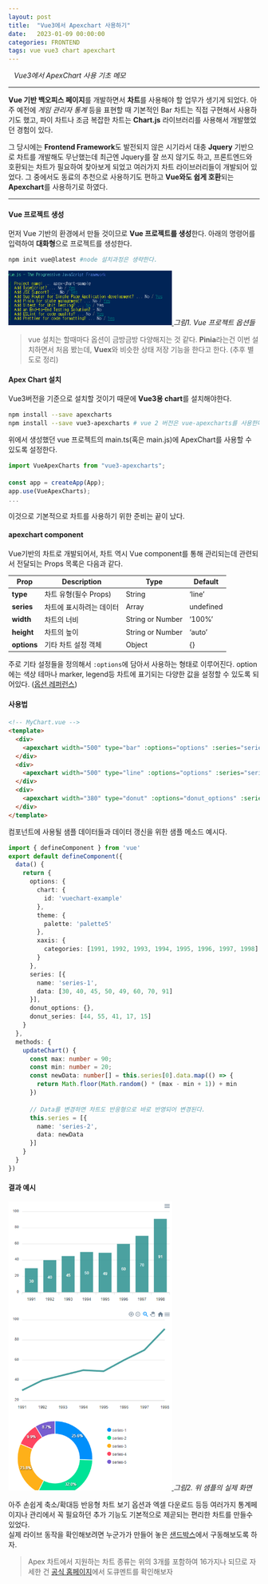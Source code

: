 ```yaml
---
layout: post
title:  "Vue3에서 Apexchart 사용하기"
date:   2023-01-09 00:00:00
categories: FRONTEND
tags: vue vue3 chart apexchart
---
```


<i class="fa-regular fa-circle-check" style="margin-right:0.7rem"></i>*Vue3에서 ApexChart 사용 기초 메모*

---

**Vue 기반 백오피스 페이지**를 개발하면서 <span class="text-info">**차트**</span>를 사용해야 할 업무가 생기게 되었다. 아주 예전에 *게임 관리자 통계* 등을 표현할 때 기본적인 Bar 차트는 직접 구현해서 사용하기도 했고, 파이 차트나 조금 복잡한 차트는 **Chart.js** 라이브러리를 사용해서 개발했었던 경험이 있다.   
   
그 당시에는 **Frontend Framework**도 발전되지 않은 시기라서 대충 **Jquery** 기반으로 차트를 개발해도 무난했는데 최근엔 Jquery를 잘 쓰지 않기도 하고, 프론트엔드와 호환되는 차트가 필요하여 찾아보게 되었고 여러가지 차트 라이브러리들이 개발되어 있었다. 그 중에서도 동료의 추천으로 사용하기도 편하고 <span class="text-success">**Vue와도 쉽게 호환**</span>되는 <span class="text-danger">**Apexchart**</span>를 사용하기로 하였다.

---

#### Vue 프로젝트 생성

먼저 Vue 기반의 환경에서 만들 것이므로 **Vue 프로젝트를 생성**한다. 아래의 명령어를 입력하여 **대화형**으로 프로젝트를 생성한다.

```bash
npm init vue@latest #node 설치과정은 생략한다.
```

<a href="/assets/images/26_1.png" data-lightbox="falcon9-large" data-title="Vue 프로젝트 옵션들">
  <img src="/assets/images/26_1.png" style="max-width:65%" title="Vue 프로젝트 옵션들">
</a>
<em>그림1. Vue 프로젝트 옵션들</em>

> vue 설치는 할때마다 옵션이 금방금방 다양해지는 것 같다. **Pinia**라는건 이번 설치하면서 처음 봤는데, **Vuex**와 비슷한 상태 저장 기능을 한다고 한다. (추후 별도로 정리)

#### Apex Chart 설치

Vue3버전을 기준으로 설치할 것이기 때문에 **Vue3용 chart**를 설치해야한다.

```bash
npm install --save apexcharts
npm install --save vue3-apexcharts # vue 2 버전은 vue-apexcharts를 사용한다.
```

위에서 생성했던 vue 프로젝트의 main.ts(혹은 main.js)에 ApexChart를 사용할 수 있도록 설정한다.

```javascript
import VueApexCharts from "vue3-apexcharts";

const app = createApp(App);
app.use(VueApexCharts);
...

```

이것으로 기본적으로 차트를 사용하기 위한 준비는 끝이 났다.

#### apexchart component

Vue기반의 차트로 개발되어서, 차트 역시 Vue component를 통해 관리되는데 관련되서 전달되는 Props 목록은 다음과 같다.

|Prop|Description|Type|Default|
|---|----|----|----|
|**type**|차트 유형(필수 Props)|String|‘line’|
|**series**|차트에 표시하려는 데이터|Array|undefined|
|**width**|차트의 너비|String or Number|‘100%’|
|**height**|차트의 높이|String or Number|‘auto’|
|**options**|기타 차트 설정 객체|Object|{}|

주로 기타 설정들을 정의해서 `:options`에 담아서 사용하는 형태로 이루어진다. option에는 색상 테마나 marker, legend등 차트에 표기되는 다양한 값을 설정할 수 있도록 되어있다. ([옵션 레퍼런스][options])

#### 사용법


```html
<!-- MyChart.vue -->
<template>
  <div>
    <apexchart width="500" type="bar" :options="options" :series="series"></apexchart> <!-- bar chart -->
  </div>
  <div>
    <apexchart width="500" type="line" :options="options" :series="series"></apexchart> <!-- line chart -->
  </div>
  <div>
    <apexchart width="380" type="donut" :options="donut_options" :series="donut_series"></apexchart> <!-- donut chart -->
  </div>
</template>
```

컴포넌트에 사용될 샘플 데이터들과 데이터 갱신을 위한 샘플 메소드 예시다.

```typescript
import { defineComponent } from 'vue'
export default defineComponent({
  data() {
    return {
      options: {
        chart: {
          id: 'vuechart-example'
        },
        theme: {
          palette: 'palette5'
        },
        xaxis: {
          categories: [1991, 1992, 1993, 1994, 1995, 1996, 1997, 1998]
        }
      },
      series: [{
        name: 'series-1',
        data: [30, 40, 45, 50, 49, 60, 70, 91]
      }],
      donut_options: {},
      donut_series: [44, 55, 41, 17, 15]
    }
  },
  methods: {
    updateChart() {
      const max: number = 90;
      const min: number = 20;
      const newData: number[] = this.series[0].data.map(() => {
        return Math.floor(Math.random() * (max - min + 1)) + min
      })

      // Data를 변경하면 차트도 반응형으로 바로 반영되어 변경된다.
      this.series = [{
        name: 'series-2',
        data: newData
      }]
    }
  }
})
```

#### 결과 예시

<a href="/assets/images/26_2.png" data-lightbox="falcon9-large" data-title="세가지 차트 예시">
  <img src="/assets/images/26_2.png" style="max-width:65%" title="세가지 차트 예시">
</a>
<em>그림2. 위 샘플의 실제 화면</em>

아주 손쉽게 축소/확대등 반응형 차트 보기 옵션과 엑셀 다운로드 등등 여러가지 통계페이지나 관리에서 꼭 필요하던 추가 기능도 기본적으로 제곧되는 편리한 차트를 만들수 있었다.   
실제 라이브 동작을 확인해보려면 누군가가 만들어 놓은 [샌드박스][sendbox]에서 구동해보도록 하자.   

> Apex 차트에서 지원하는 차트 종류는 위의 3개를 포함하여 16가지나 되므로 자세한 건 [공식 홈페이지][apex]에서 도큐멘트를 확인해보자


[apex]: https://apexcharts.com/docs/installation/
[sendbox]: https://codesandbox.io/embed/qzjkzmzxoj
[options]: https://apexcharts.com/docs/options/annotations/